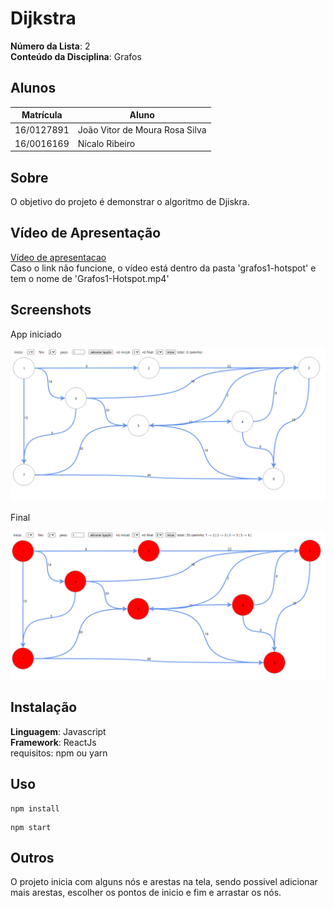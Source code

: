 

# Dijkstra

**Número da Lista**: 2<br>
**Conteúdo da Disciplina**: Grafos<br>

## Alunos
|Matrícula | Aluno |
| -- | -- |
| 16/0127891  |  João Vitor de Moura Rosa Silva |
| 16/0016169  |  Nícalo Ribeiro |

## Sobre 
O objetivo do projeto é demonstrar o algoritmo de Djiskra.

## Vídeo de Apresentação  
[Vídeo de apresentacao](grafos1-hotspot/Grafos1-Hotspot.mp4)  
Caso o link não funcione, o vídeo está dentro da pasta 'grafos1-hotspot' e tem o nome de 'Grafos1-Hotspot.mp4'

## Screenshots

App iniciado

![App iniciado](dijkstra/app-iniciado.PNG)

Final

![App finalizado](dijkstra/app-finalizado.PNG)



## Instalação 
**Linguagem**: Javascript<br>
**Framework**: ReactJs<br>
requisitos: npm ou yarn

## Uso 
```
npm install
```

```
npm start
```

## Outros 
O projeto inicia com alguns nós e arestas na tela, sendo possivel adicionar mais arestas, escolher os pontos de inicio e fim e arrastar os nós.




